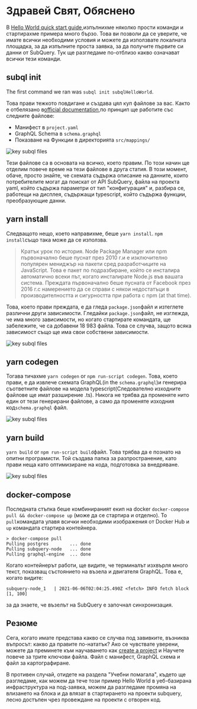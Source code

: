 # Здравей Свят, Обяснено

В [Hello World quick start guide](helloworld-localhost.md),изпълнихме няколко прости команди и стартирахме примера много бързо. Това ви позволи да се уверите, че имате всички необходими условия и можете да използвате локалната площадка, за да изпълните проста заявка, за да получите първите си данни от SubQuery. Тук ще разгледаме по-отблизо какво означават всички тези команди.

## subql init

The first command we ran was `subql init subqlHelloWorld`.

Това прави тежкото повдигане и създава цял куп файлове за вас. Както е отбелязано в[official documentation](quickstart.md#configure-and-build-the-starter-project),по принцип ще работите със следните файлове:

- Манифест в `project.yaml`
- GraphQL Schema в `schema.graphql`
- Показване на Функции в директорията `src/mappings/`

![key subql files](/assets/img/main_subql_files.png)

Тези файлове са в основата на всичко, което правим. По този начин ще отделим повече време на тези файлове в друга статия. В този момент, обаче, просто знайте, че схемата съдържа описание на данните, които потребителите могат да поискат от API SubQuery, файла на проекта yaml, който съдържа параметри от тип "конфигурация" и, разбира се, работещи на дисплея, съдържащи typescript, който съдържа функции, преобразующие данни.

## yarn install

Следващото нещо, което направихме, беше `yarn install`. `npm install`също така може да се използва.

> Кратък урок по история. Node Package Manager или npm първоначално беше пуснат през 2010 г.и е изключително популярен мениджър на пакети сред разработчиците на JavaScript. Това е пакет по подразбиране, който се инсталира автоматично всеки път, когато инсталирате Node.js във вашата система. Преждата първоначално беше пусната от Facebook през 2016 г.с намерението да се справи с някои недостатъци в производителността и сигурността при работа с npm (at that time).

Това, което прави преждата, е да гледа `package.json`файл и изтеглете различни други зависимости. Гледайки `package.json`файл, не изглежда, че има много зависимости, но когато стартирате командата, ще забележите, че са добавени 18 983 файла. Това се случва, защото всяка зависимост също ще има свои собствени зависимости.

![key subql files](/assets/img/dependencies.png)

## yarn codegen

Тогава тичахме `yarn codegen` or `npm run-script codegen`. Това, което прави, е да извлече схемата GraphQL(in the `schema.graphql`)и генерира съответните файлове на модела typescript(Следователно изходните файлове ще имат разширение .ts). Никога не трябва да променяте нито един от тези генерирани файлове, а само да променяте изходния код`schema.graphql` файл.

![key subql files](/assets/img/typescript.png)

## yarn build

`yarn build` or `npm run-script build`файл. Това трябва да е познато на опитни програмисти. Той създава папка за разпространение, като прави неща като оптимизиране на кода, подготовка за внедряване.

![key subql files](/assets/img/distribution_folder.png)

## docker-compose

Последната стъпка беше комбинираният екип на docker `docker-compose pull && docker-compose up` (може да се стартира и отделно). То `pull`командата улавя всички необходими изображения от Docker Hub и `up` командата стартира контейнера.

```shell
> docker-compose pull
Pulling postgres        ... done
Pulling subquery-node   ... done
Pulling graphql-engine  ... done
```

Когато контейнерът работи, ще видите, че терминалът изхвърля много текст, показващ състоянието на възела и двигателя GraphQL. Това е, когато видите:

```
subquery-node_1   | 2021-06-06T02:04:25.490Z <fetch> INFO fetch block [1, 100]
```

за да знаете, че възелът на SubQuery е започнал синхронизация.

## Резюме

Сега, когато имате представа какво се случва под завивките, възниква въпросът: какво да правите по-нататък? Ако се чувствате уверени, можете да преминете към научаването как [create a project](../create/introduction.md) и Научете повече за трите ключови файла. Файл с манифест, GraphQL схема и файл за картографиране.

В противен случай, отидете на раздела "Учебни помагала", където ще разгледаме, как можем да тече този пример Hello World в уеб-базирана инфраструктура на под-заявка, можем да разгледаме промяна на влизането на блока и да влязат в стартирането на проекти subquery, лесно достъпен чрез провеждане на проекти с отворен код.
